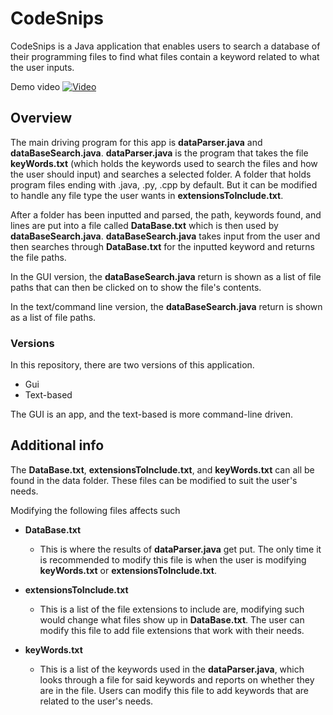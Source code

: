# CodeSnips
CodeSnips is a Java application that enables users to search a database of their programming files to find what files contain a keyword related to what the user inputs.

Demo video
[![Video](https://img.youtube.com/vi/0NBn988YiAk/0.jpg%29)](https://www.youtube.com/watch?v=0NBn988YiAk)

## Overview
The main driving program for this app is **dataParser.java** and **dataBaseSearch.java**.
**dataParser.java** is the program that takes the file **keyWords.txt** (which holds the keywords used to search the files and how the user should input) and searches a selected folder. A folder that holds program files ending with .java, .py, .cpp by default. But it can be modified to handle any file type the user wants in **extensionsToInclude.txt**.

After a folder has been inputted and parsed, the path, keywords found, and lines are put into a file called **DataBase.txt** which is then used by **dataBaseSearch.java**. **dataBaseSearch.java** takes input from the user and then searches through **DataBase.txt** for the inputted keyword and returns the file paths.

In the GUI version, the **dataBaseSearch.java** return is shown as a list of file paths that can then be clicked on to show the file's contents.

In the text/command line version, the **dataBaseSearch.java** return is shown as a list of file paths.

### Versions
In this repository, there are two versions of this application.
* Gui
* Text-based

The GUI is an app, and the text-based is more command-line driven.

## Additional info

The **DataBase.txt**, **extensionsToInclude.txt**, and **keyWords.txt** can all be found in the data folder. These files can be modified to suit the user's needs.

Modifying the following files affects such
* **DataBase.txt**
  * This is where the results of **dataParser.java** get put. The only time it is recommended to modify this file is when the user is modifying **keyWords.txt** or **extensionsToInclude.txt**.

* **extensionsToInclude.txt**
  * This is a list of the file extensions to include are, modifying such would change what files show up in **DataBase.txt**. The user can modify this file to add file extensions that work with their needs.

* **keyWords.txt**
  * This is a list of the keywords used in the **dataParser.java**, which looks through a file for said keywords and reports on whether they are in the file. Users can modify this file to add keywords that are related to the user's needs.
